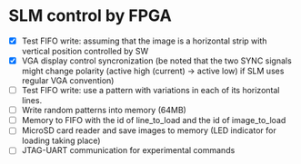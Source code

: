 # SLM control by FPGA

- [x] Test FIFO write: assuming that the image is a horizontal strip with vertical position controlled by SW
- [x] VGA display control syncronization 
	  (be noted that the two SYNC signals might change polarity (active high (current) -> active low)
	   if SLM uses regular VGA convention)
- [ ] Test FIFO write: use a pattern with variations in each of its horizontal lines.
- [ ] Write random patterns into memory (64MB)
- [ ] Memory to FIFO with the id of line_to_load and the id of image_to_load
- [ ] MicroSD card reader and save images to memory (LED indicator for loading taking place)
- [ ] JTAG-UART communication for experimental commands

